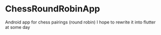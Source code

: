 # ChessRoundRobinApp
Android app for chess pairings (round robin)
I hope to rewrite it into flutter at some day
